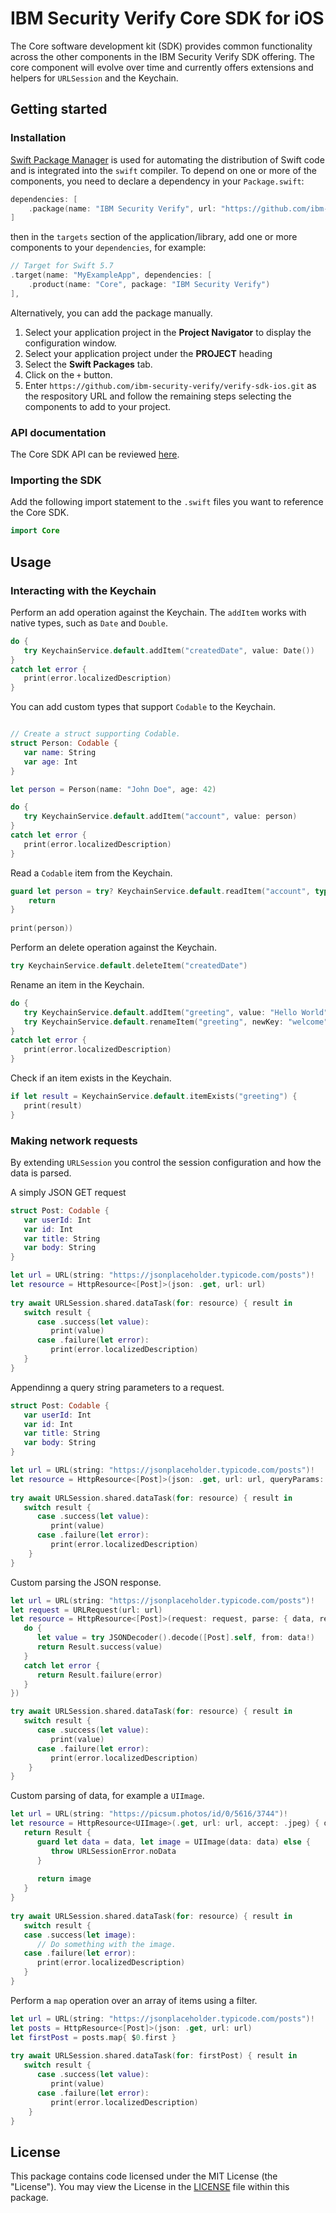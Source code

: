 # IBM Security Verify Core SDK for iOS

The Core software development kit (SDK) provides common functionality across the other components in the IBM Security Verify SDK offering.  The core component will evolve over time and currently offers extensions and helpers for `URLSession` and the Keychain.

## Getting started

### Installation

[Swift Package Manager](https://swift.org/package-manager/) is used for automating the distribution of Swift code and is integrated into the `swift` compiler.  To depend on one or more of the components, you need to declare a dependency in your `Package.swift`:

```swift
dependencies: [
    .package(name: "IBM Security Verify", url: "https://github.com/ibm-security-verify/verify-sdk-ios.git", from: "3.0.8")
]
```

then in the `targets` section of the application/library, add one or more components to your `dependencies`, for example:

```swift
// Target for Swift 5.7
.target(name: "MyExampleApp", dependencies: [
    .product(name: "Core", package: "IBM Security Verify")
],
```

Alternatively, you can add the package manually.
1. Select your application project in the **Project Navigator** to display the configuration window.
2. Select your application project under the **PROJECT** heading
3. Select the **Swift Packages** tab.
4. Click on the `+` button.
5. Enter `https://github.com/ibm-security-verify/verify-sdk-ios.git` as the respository URL and follow the remaining steps selecting the components to add to your project.

### API documentation
The Core SDK API can be reviewed [here](https://ibm-security-verify.github.io/ios/documentation/core/).

### Importing the SDK

Add the following import statement to the `.swift` files you want to reference the Core SDK.

```swift
import Core
```

## Usage

### Interacting with the Keychain

Perform an add operation against the Keychain.  The `addItem` works with native types, such as `Date` and `Double`.
```swift
do {
   try KeychainService.default.addItem("createdDate", value: Date())
}
catch let error {
   print(error.localizedDescription)
}
```

You can add custom types that support `Codable` to the Keychain.
```swift

// Create a struct supporting Codable.
struct Person: Codable {
   var name: String
   var age: Int
}

let person = Person(name: "John Doe", age: 42)

do {
   try KeychainService.default.addItem("account", value: person)
}
catch let error {
   print(error.localizedDescription)
}
```

Read a `Codable` item from the Keychain.

```swift
guard let person = try? KeychainService.default.readItem("account", typeof: Person.self) {
    return
}
   
print(person))
```

Perform an delete operation against the Keychain.

```swift
try KeychainService.default.deleteItem("createdDate")
```

Rename an item in the Keychain.
```swift
do {
   try KeychainService.default.addItem("greeting", value: "Hello World")
   try KeychainService.default.renameItem("greeting", newKey: "welcome")
}
catch let error {
   print(error.localizedDescription)
}
```

Check if an item exists in the Keychain.
```swift
if let result = KeychainService.default.itemExists("greeting") {
   print(result)
}
```

### Making network requests

By extending `URLSession` you control the session configuration and how the data is parsed.

A simply JSON GET request
```swift
struct Post: Codable {
   var userId: Int
   var id: Int
   var title: String
   var body: String
}

let url = URL(string: "https://jsonplaceholder.typicode.com/posts")!
let resource = HttpResource<[Post]>(json: .get, url: url)
        
try await URLSession.shared.dataTask(for: resource) { result in
   switch result {
      case .success(let value):
         print(value)
      case .failure(let error):
         print(error.localizedDescription)
   }
}
```

Appendinng a query string parameters to a request.
```swift
struct Post: Codable {
   var userId: Int
   var id: Int
   var title: String
   var body: String
}

let url = URL(string: "https://jsonplaceholder.typicode.com/posts")!
let resource = HttpResource<[Post]>(json: .get, url: url, queryParams: ["userId": "1"])
        
try await URLSession.shared.dataTask(for: resource) { result in
   switch result {
      case .success(let value):
         print(value)
      case .failure(let error):
         print(error.localizedDescription)
    }
}
```

Custom parsing the JSON response.
```swift
let url = URL(string: "https://jsonplaceholder.typicode.com/posts")!
let request = URLRequest(url: url)
let resource = HttpResource<[Post]>(request: request, parse: { data, response in
   do {
      let value = try JSONDecoder().decode([Post].self, from: data!)
      return Result.success(value)
   }
   catch let error {
      return Result.failure(error)
   }
})

try await URLSession.shared.dataTask(for: resource) { result in
   switch result {
      case .success(let value):
         print(value)
      case .failure(let error):
         print(error.localizedDescription)
    }
}
```

Custom parsing of data, for example a `UIImage`.
```swift
let url = URL(string: "https://picsum.photos/id/0/5616/3744")!
let resource = HttpResource<UIImage>(.get, url: url, accept: .jpeg) { data, response in
   return Result {
      guard let data = data, let image = UIImage(data: data) else {
         throw URLSessionError.noData
      }
      
      return image
   }
}
        
try await URLSession.shared.dataTask(for: resource) { result in
   switch result {
   case .success(let image):
      // Do something with the image.
   case .failure(let error):
      print(error.localizedDescription)
   }
}
```

Perform a `map` operation over an array of items using a filter.
```swift
let url = URL(string: "https://jsonplaceholder.typicode.com/posts")!
let posts = HttpResource<[Post]>(json: .get, url: url)
let firstPost = posts.map{ $0.first }
        
try await URLSession.shared.dataTask(for: firstPost) { result in
   switch result {
      case .success(let value):
         print(value)
      case .failure(let error):
         print(error.localizedDescription)
    }
}
```

## License
This package contains code licensed under the MIT License (the "License"). You may view the License in the [LICENSE](../../LICENSE) file within this package.

